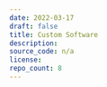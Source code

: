 ```yaml
---
date: 2022-03-17
draft: false
title: Custom Software
description:
source_code: n/a
license:
repo_count: 8
---
```



